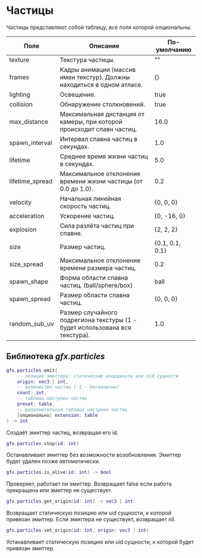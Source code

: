 # Частицы

Частицы представляют собой таблицу, все поля которой опциональны.


| Поле            | Описание                                                                     | По-умолчанию    |
| --------------- | ---------------------------------------------------------------------------- | --------------- |
| texture         | Текстура частицы.                                                            | ""              |
| frames          | Кадры анимации (массив имен текстур). Должны находиться в одном атласе.      | {}              |
| lighting        | Освещение.                                                                   | true            |
| collision       | Обнаружение столкновений.                                                    | true            |
| max_distance    | Максимальная дистанция от камеры, при которой происходит спавн частиц.       | 16.0            |
| spawn_interval  | Интервал спавна частиц в секундах.                                           | 1.0             |
| lifetime        | Среднее время жизни частиц в секундах.                                       | 5.0             |
| lifetime_spread | Максимальное отклонение времени жизни частицы (от 0.0 до 1.0).               | 0.2             |
| velocity        | Начальная линейная скорость частиц.                                          | {0, 0, 0}       |
| acceleration    | Ускорение частиц.                                                            | {0, -16, 0}     |
| explosion       | Сила разлёта частиц при спавне.                                              | {2, 2, 2}       |
| size            | Размер частиц.                                                               | {0.1, 0.1, 0.1} |
| size_spread     | Максимальное отклонение времени размера частиц.                              | 0.2             |
| spawn_shape     | Форма области спавна частиц. (ball/sphere/box)                               | ball            |
| spawn_spread    | Размер области спавна частиц.                                                | {0, 0, 0}       |
| random_sub_uv   | Размер случайного подрегиона текстуры (1 - будет использована вся текстура). | 1.0             |

## Библиотека *gfx.particles*

```lua
gfx.particles.emit(
    -- позиция эмиттера: статические координаты или uid сущности
    origin: vec3 | int,
    -- количество частиц (-1 - бесконечно)
    count: int,
    -- таблица настроек частиц
    preset: table,
    -- дополнительная таблица настроек частиц
    [опционально] extension: table
) -> int
```

Создаёт эмиттер частиц, возвращая его id.

```lua
gfx.particles.stop(id: int)
```

Останавливает эмиттер без возможности возобновления. Эмиттер будет удален
позже автоматически.

```lua
gfx.particles.is_alive(id: int) -> bool
```

Проверяет, работает ли эмиттер. Возвращает false если работа прекращена или
эмиттер не существует.

```lua
gfx.particles.get_origin(id: int) -> vec3 | int
```

Возвращает статическую позицию или uid сущности, к которой привязан эмиттер.
Если эмиттера не существует, возвращает nil.

```lua
gfx.particles.set_origin(id: int, origin: vec3 | int)
```

Устанавливает статическую позицию или uid сущности, к которой будет привязан эмиттер.
